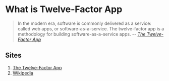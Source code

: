 # What is Twelve-Factor App

> In the modern era, software is commonly delivered as a service:
> called web apps, or software-as-a-service.
> The twelve-factor app is a methodology for building software-as-a-service apps.
> -- *[The Twelve-Factor App](https://12factor.net/)*

## Sites

1. [The Twelve-Factor App](https://12factor.net/)
1. [Wikipedia](https://en.wikipedia.org/wiki/Twelve-Factor_App_methodology)
